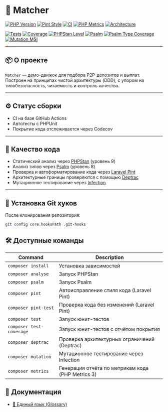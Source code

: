 # 🧩 Matcher

[![PHP Version](https://img.shields.io/badge/PHP-8.4-blue)](https://www.php.net/releases/8.4/)
[![Pint Style](https://img.shields.io/badge/Code%20Style-PSR--12-blue)](https://github.com/laravel/pint)
[![CI](https://github.com/haspadar/matcher/actions/workflows/ci.yml/badge.svg)](https://github.com/haspadar/matcher/actions/workflows/ci.yml)
[![PHP Metrics](https://img.shields.io/badge/Metrics-phpmetrics%203.0-blue)](https://phpmetrics.org/)
[![Architecture](https://img.shields.io/badge/Architecture-Deptrac-brightgreen)](https://github.com/qossmic/deptrac)

[![Tests](https://img.shields.io/badge/Tests-Passing-brightgreen)](https://github.com/haspadar/matcher/actions/workflows/ci.yml)
[![Coverage](https://codecov.io/gh/haspadar/matcher/branch/main/graph/badge.svg)](https://codecov.io/gh/haspadar/matcher)
[![PHPStan Level](https://img.shields.io/badge/PHPStan-Level%209-brightgreen)](https://phpstan.org/)
[![Psalm](https://img.shields.io/badge/psalm-level%208-brightgreen)](https://psalm.dev)
[![Psalm Type Coverage](https://shepherd.dev/github/haspadar/matcher/coverage.svg)](https://shepherd.dev/github/haspadar/matcher)
[![Mutation MSI](https://img.shields.io/badge/Mutation%20MSI-100%25-brightgreen)](https://infection.github.io/)

---

## 📦 О проекте

`Matcher` — демо-движок для подбора P2P-депозитов и выплат.  
Построен на принципах чистой архитектуры (DDD), с упором на типобезопасность, читаемость и контроль качества.

---

## ⚙️ Статус сборки

- CI на базе GitHub Actions
- Автотесты с PHPUnit
- Покрытие кода отслеживается через Codecov

---

## 🧪 Качество кода

- Статический анализ через [PHPStan](https://phpstan.org/) (уровень 9)
- Анализ типов через [Psalm](https://psalm.dev/) (уровень 8)
- Проверка и автоформатирование кода через [Laravel Pint](https://laravel.com/docs/pint)
- Архитектурные границы проверяются с помощью [Deptrac](https://github.com/deptrac/deptrac)
- Мутационное тестирование через [Infection](https://infection.github.io/)

---

## 🚀 Установка Git хуков

После клонирования репозитория:

```bash
git config core.hooksPath .git-hooks
```

## 🛠 Доступные команды

| Command                  | Description                                       |
|--------------------------|---------------------------------------------------|
| `composer install`       | Установка зависимостей                            |
| `composer analyse`       | Запуск PHPStan                                    |
| `composer psalm`         | Запуск Psalm                                      |
| `composer pint`          | Автоисправление стиля кода (Laravel Pint)         |
| `composer pint-test`     | Проверка кода без изменений  (Laravel Pint)       |
| `composer test`          | Запуск юнит-тестов                                |
| `composer test-coverage` | Запуск юнит-тестов с отчётом покрытия             |
| `composer deptrac`       | Проверка архитектурных ограничений (Deptrac)      |
| `composer mutation`      | Мутационное тестирование через Infection          |
| `composer metrics`       | Генерация отчёта по метрикам кода (PHP Metrics 3) |

## 📘 Документация

- [💬 Единый язык (Glossary)](docs/glossary.md)
````